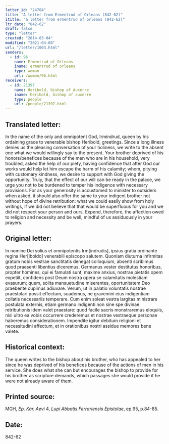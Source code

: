 ```yaml
---
letter_id: "24704"
title: "A letter from Ermentrud of Orleans (842-62)"
ititle: "a letter from ermentrud of orleans (842-62)"
ltr_date: "842-62"
draft: false
type: "letter"
created: "2014-03-04"
modified: "2021-04-08"
url: "/letter/1003.html"
senders:
  - id: 96
    name: Ermentrud of Orleans
    iname: ermentrud of orleans
    type: woman
    url: /woman/96.html
receivers:
  - id: 21397
    name: Heribold, bishop of Auxerre
    iname: heribold, bishop of auxerre
    type: people
    url: /people/21397.html
---
```

<h2> Translated letter:</h2>In the name of the only and omnipotent God, Irmindrud, queen by his ordaining grace to venerable bishop Heribold, greetings.
Since a long illness denies us the pleasing conversation of your holiness, we write to the absent one what we would willingly say to the present.  Your brother deprived of his honors/benefices because of the men who are in his household, very troubled, asked the help of our piety, having confidence that after God our works would help let him escape the harm of his calamity; whom, pitying with customary kindness, we desire to support with God giving the opportunity.  Truly, that the effect of our will can be ready in the palace, we urge you not to be burdened to temper his indigence with necessary provisions. For as your generosity is accustomed to minister to outsiders when asked, it should also offer the same to your indigent brother not without hope of divine retribution:  what we could easily show from holy writings, if we did not believe that that would be superfluous for you and we did not respect your person and ours.  Expend, therefore, the affection owed to religion and necessity and be well, mindful of us assiduously in your prayers.
<h2 class="mt-4"> Original letter:</h2>In nomine Dei solius et omnipotentis Irm[indrudis], ipsius gratia ordinante regina Her[iboldo] venerabili episcopo salutem.
Quoniam diuturna infirmitas gratum nobis vestrae sanctitatis denegat colloquium, absenti scribimus quod praesenti libentius diceremus.  Germanus vester destitutus honoribus, propter homines, qui ei famulati sunt, maxime anxius, nostrae pietatis opem expetiit, confidens post Deum nostra opera se calamitatis molestiam evasurum; quem, solita mansuetudine miserantes, oportunitatem Deo praebente cupimus adiuvare.  Verum, ut in palatio voluntatis nostrae praestolari possit effectum, suademus, ne gravemini eius indigentiam collatis necessariis temperare.  Cum enim soleat vestra largitas ministrare postulata externis, etiam germano indigenti non sine spe divinae retributionis idem valet praestare:  quod facile sacris monstraremus eloquiis, nisi ultro ea vobis occurrere crederemus et nostrae vestraeque personae haberemus considerationem.  Impendite igitur debitum religioni et necessitudini affectum, et in orationibus nostri assidue memores bene valete.
<h2 class="mt-4"> Historical context:</h2>The queen writes to the bishop about his brother, who has appealed to her since he was deprived of his benefices because of the actions of men in his service.  She does what she can but encourages the bishop to provide for his brother as scripture demands, which passages she would provide if he were not already aware of them.
<h2 class="mt-4"> Printed source:</h2><p>MGH, <em>Ep. Kar. Aevi</em> 4, <em>Lupi Abbatis Ferrariensis Epistolae</em>, ep.95, p.84-85.</p><h2 class="mt-4"> Date:</h2>842-62